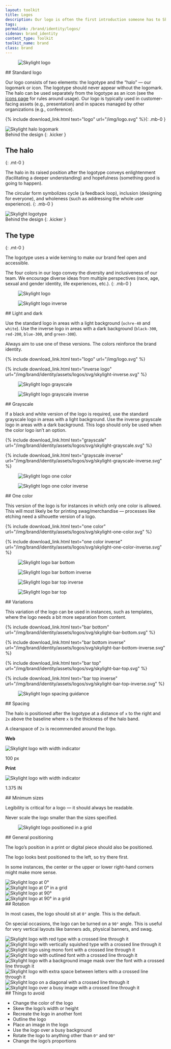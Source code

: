 ```yaml
---
layout: toolkit
title: Logos
description: Our logo is often the first introduction someone has to Skylight. It’s a powerful tool for representing ourselves to potential clients, partners, and prospective employees. We’ve provided some important rules for using our logo.
tags:
permalink: /brand/identity/logos/
sidenav: brand_identity
content_type: Toolkit
toolkit_name: brand
class: brand
---
```


<div class="row brand__content-section">
<div class="col-md-8 d-flex">
  <figure class="section__img w-100">
    <img class="px-2 py-6 w-75" src="/img/logo.svg" alt="Skylight logo">
  </figure>
</div>
<div class="col-md-4" markdown="1">
## Standard logo

Our logo consists of two elements: the logotype and the “halo” — our logomark or icon. The logotype should never appear without the logomark. The halo can be used separately from the logotype as an icon (see the [icons page](/brand/identity/icons/) for rules around usage). Our logo is typically used in customer-facing assets (e.g., presentation) and in spaces managed by other organizations (e.g., conference).

{% include download_link.html
  text="logo"
  url="/img/logo.svg"
%}{: .mb-0 }
</div>
</div>

<div class="row brand__content-section">
<div class="col-md-8 d-flex">
  <div class="section__container w-100">
    <img class="" src="/img/brand/identity/logos/behind-the-design--halo.svg" alt="Skylight halo logomark">
  </div>
</div>
<div class="col-md-4" markdown="1">
Behind the design
{: .kicker }

## The halo
{: .mt-0 }

The halo in its raised position after the logotype conveys enlightenment (facilitating a deeper understanding) and hopefulness (something good is going to happen).

The circular form symbolizes cycle (a feedback loop), inclusion (designing for everyone), and wholeness (such as addressing the whole user experience).
{: .mb-0 }
</div>
</div>

<div class="row brand__content-section">
<div class="col-md-8 d-flex">
  <div class="section__container w-100">
    <img class="w-100" src="/img/brand/identity/logos/behind-the-design--type.svg" alt="Skylight logotype">
  </div>
</div>
<div class="col-md-4" markdown="1">
Behind the design
{: .kicker }

## The type
{: .mt-0 }

The logotype uses a wide kerning to make our brand feel open and accessible.

The four colors in our logo convey the diversity and inclusiveness of our team. We encourage diverse ideas from multiple perspectives (race, age, sexual and gender identity, life experiences, etc.).
{: .mb-0 }
</div>
</div>

<div class="row brand__content-section">
<div class="col-md-8 d-flex flex-column">
  <figure class="section__img w-100">
    <img class="px-2 py-6 w-50" src="/img/brand/identity/assets/logos/svg/skylight-logo.svg" alt="Skylight logo">
  </figure>
  <figure class="section__img w-100 bg-gray-darker">
    <img class="px-2 py-6 w-50" src="/img/brand/identity/assets/logos/svg/skylight-inverse.svg" alt="Skylight logo inverse">
  </figure>
</div>
<div class="col-md-4" markdown="1">
## Light and dark

Use the standard logo in areas with a light background (`ochre-40` and `white`). Use the inverse logo in areas with a dark background (`black-300`, `red-200`, `blue-300`, and `green-300`).

Always aim to use one of these versions. The colors reinforce the brand identity.

{% include download_link.html
  text="logo"
  url="/img/logo.svg"
%}

{% include download_link.html
  text="inverse logo"
  url="/img/brand/identity/assets/logos/svg/skylight-inverse.svg"
%}
</div>
</div>

<div class="row brand__content-section">
<div class="col-md-8 d-flex flex-column">
  <figure class="section__img w-100">
    <img class="px-2 py-6 w-50" src="/img/brand/identity/assets/logos/svg/skylight-grayscale.svg" alt="Skylight logo grayscale">
  </figure>
  <figure class="section__img w-100 bg-gray-darker">
    <img class="px-2 py-6 w-50" src="/img/brand/identity/assets/logos/svg/skylight-grayscale-inverse.svg" alt="Skylight logo grayscale inverse">
  </figure>
</div>
<div class="col-md-4" markdown="1">
## Grayscale

If a black and white version of the logo is required, use the standard grayscale logo in areas with a light background. Use the inverse grayscale logo in areas with a dark background. This logo should only be used when the color logo isn’t an option.

{% include download_link.html
  text="grayscale"
  url="/img/brand/identity/assets/logos/svg/skylight-grayscale.svg"
%}

{% include download_link.html
  text="grayscale inverse"
  url="/img/brand/identity/assets/logos/svg/skylight-grayscale-inverse.svg"
%}
</div>
</div>

<div class="row brand__content-section">
<div class="col-md-8 d-flex flex-column">
  <figure class="section__img w-100">
    <img class="px-2 py-6 w-50" src="/img/brand/identity/assets/logos/svg/skylight-one-color.svg" alt="Skylight logo one color">
  </figure>
  <figure class="section__img w-100 bg-gray-darker">
    <img class="px-2 py-6 w-50" src="/img/brand/identity/assets/logos/svg/skylight-one-color-inverse.svg" alt="Skylight logo one color inverse">
  </figure>
</div>
<div class="col-md-4" markdown="1">
## One color

This version of the logo is for instances in which only one color is allowed. This will most likely be for printing swag/merchandise — processes like etching need a silhouette version of a logo.

{% include download_link.html
  text="one color"
  url="/img/brand/identity/assets/logos/svg/skylight-one-color.svg"
%}

{% include download_link.html
  text="one color inverse"
  url="/img/brand/identity/assets/logos/svg/skylight-one-color-inverse.svg"
%}
</div>
</div>

<div class="row brand__content-section">
<div class="col-md-8">
  <div class="section__img d-flex flex-column">
    <div class="d-flex align-items-center justify-content-center">
      <figure class="d-flex align-items-center justify-content-center w-100 mb-0">
        <img class="px-2 py-6 w-50" src="/img/brand/identity/assets/logos/svg/skylight-bar-bottom.svg" alt="Skylight logo bar bottom">
      </figure>
      <figure class="d-flex align-items-center justify-content-center w-100 bg-gray-darker mb-0">
        <img class="px-2 py-6 w-50" src="/img/brand/identity/assets/logos/svg/skylight-bar-bottom-inverse.svg" alt="Skylight logo bar bottom inverse">
      </figure>
    </div>
    <div class="d-flex align-items-center justify-content-center">
      <figure class="d-flex align-items-center justify-content-center w-100 bg-gray-darker mb-0">
        <img class="px-2 py-6 w-50" src="/img/brand/identity/assets/logos/svg/skylight-bar-top-inverse.svg" alt="Skylight logo bar top inverse">
      </figure>
      <figure class="d-flex align-items-center justify-content-center w-100 mb-0">
        <img class="px-2 py-6 w-50" src="/img/brand/identity/assets/logos/svg/skylight-bar-top.svg" alt="Skylight logo bar top">
      </figure>
    </div>
  </div>
</div>
<div class="col-md-4" markdown="1">
## Variations

This variation of the logo can be used in instances, such as templates, where the logo needs a bit more separation from content.

{% include download_link.html
  text="bar bottom"
  url="/img/brand/identity/assets/logos/svg/skylight-bar-bottom.svg"
%}

{% include download_link.html
  text="bar bottom inverse"
  url="/img/brand/identity/assets/logos/svg/skylight-bar-bottom-inverse.svg"
%}

{% include download_link.html
  text="bar top"
  url="/img/brand/identity/assets/logos/svg/skylight-bar-top.svg"
%}

{% include download_link.html
  text="bar top inverse"
  url="/img/brand/identity/assets/logos/svg/skylight-bar-top-inverse.svg"
%}
</div>
</div>

<div class="row brand__content-section">
<div class="col-md-8">
  <figure class="section__img p-5">
    <img class="w-75" src="/img/brand/identity/logos/spacing.svg" alt="Skylight logo spacing guidance">
  </figure>
</div>
<div class="col-md-4" markdown="1">
## Spacing

The halo is positioned after the logotype at a distance of `x` to the right and `2x` above the baseline where `x` is the thickness of the halo band.

A clearspace of `2x` is recommended around the logo.
</div>
</div>

<div class="row brand__content-section">
<div class="col-md-8">
  <div class="section__img justify-content-evenly py-5">
    <div class="text-center">
      <p><b>Web</b></p>
      <img class="img--min-size" src="/img/brand/identity/logos/minimum-sizes.svg" alt="Skylight logo with width indicator">
      <p class="text-brand-info mt-2 font-2xs">100 px</p>
    </div>
    <div class="text-center">
      <p><b>Print</b></p>
      <img class="img--min-size" src="/img/brand/identity/logos/minimum-sizes.svg" alt="Skylight logo with width indicator">
      <p class="text-brand-info mt-2 font-2xs">1.375 IN</p>
    </div>
  </div>
</div>
<div class="col-md-4" markdown="1">
## Minimum sizes

Legibility is critical for a logo — it should always be readable.

Never scale the logo smaller than the sizes specified.
</div>
</div>

<div class="row brand__content-section">
<div class="col-md-8">
  <figure class="section__img p-5">
    <img class="" src="/img/brand/identity/logos/general-positioning.svg" alt="Skylight logo positioned in a grid">
  </figure>
</div>
<div class="col-md-4" markdown="1">
## General positioning

The logo’s position in a print or digital piece should also be positioned.

The logo looks best positioned to the left, so try there first.

In some instances, the center or the upper or lower right-hand corners might make more sense.
</div>
</div>

<div class="row brand__content-section">
<div class="col-md-8">
  <div class="section__container p-5">
    <div class="row">
      <div class="col-md-6 d-flex align-items-center justify-content-center">
        <img src="/img/brand/identity/logos/positioning/top-left.svg" alt="Skylight logo at 0°">
      </div>
      <div class="col-md-6 text-center mt-5 mt-md-0">
        <img src="/img/brand/identity/logos/positioning/top-right.svg" alt="Skylight logo at 0° in a grid">
      </div>
    </div>
    <div class="row mt-md-5">
      <div class="col-md-6 text-center mt-5 mt-md-0">
        <img src="/img/brand/identity/logos/positioning/bottom-left.svg" alt="Skylight logo at 90°">
      </div>
      <div class="col-md-6 text-center mt-5 mt-md-0">
        <img src="/img/brand/identity/logos/positioning/bottom-right.svg" alt="Skylight logo at 90° in a grid">
      </div>
    </div>
  </div>
</div>
<div class="col-md-4" markdown="1">
## Rotation

In most cases, the logo should sit at `0°` angle. This is the default.

On special occasions, the logo can be turned on a `90°` angle. This is useful for very vertical layouts like banners ads, physical banners, and swag.
</div>
</div>

<div class="row brand__content-section">
<div class="col-md-8">
  <div class="section__container p-5">
    <div class="row gutters--sm">
      <div class="col-md-4 text-center">
        <img src="/img/brand/identity/logos/things-to-avoid/red-type.svg" alt="Skylight logo with red type with a crossed line through it">
      </div>
      <div class="col-md-4 mt-3 mt-md-0 text-center">
        <img src="/img/brand/identity/logos/things-to-avoid/squished-type.svg" alt="Skylight logo with vertically squished type with a crossed line through it">
      </div>
      <div class="col-md-4 mt-3 mt-md-0 text-center">
        <img src="/img/brand/identity/logos/things-to-avoid/mono-type.svg" alt="Skylight logo using mono font with a crossed line through it">
      </div>
      <div class="col-md-4 mt-3 text-center">
        <img src="/img/brand/identity/logos/things-to-avoid/outline-type.svg" alt="Skylight logo with outlined font with a crossed line through it">
      </div>
      <div class="col-md-4 mt-3 text-center">
        <img src="/img/brand/identity/logos/things-to-avoid/image-type.svg" alt="Skylight logo with a background image mask over the font with a crossed line through it">
      </div>
      <div class="col-md-4 mt-3 text-center">
        <img src="/img/brand/identity/logos/things-to-avoid/spaced-type.svg" alt="Skylight logo with extra space between letters with a crossed line through it">
      </div>
    </div>
    <div class="row gutters--sm justify-content-center">
      <div class="col-md-4 mt-3 text-center">
        <img src="/img/brand/identity/logos/things-to-avoid/diagonal.svg" alt="Skylight logo on a diagonal with a crossed line through it">
      </div>
      <div class="col-md-4 mt-3 text-center">
        <img src="/img/brand/identity/logos/things-to-avoid/bg-image.svg" alt="Skylight logo over a busy image with a crossed line through it">
      </div>
    </div>
  </div>
</div>
<div class="col-md-4" markdown="1">
## Things to avoid

- Change the color of the logo
- Skew the logo’s width or height
- Recreate the logo in another font
- Outline the logo
- Place an image in the logo
- Use the logo over a busy background
- Rotate the logo to anything other than `0°` and `90°`
- Change the logo’s proportions
</div>
</div>
